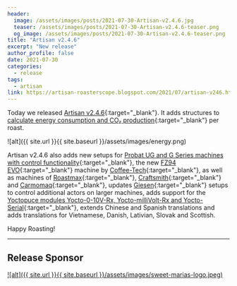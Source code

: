 ```yaml
---
header:
  image: /assets/images/posts/2021-07-30-Artisan-v2.4.6.jpg
  teaser: /assets/images/posts/2021-07-30-Artisan-v2.4.6-teaser.png
  og_image: /assets/images/posts/2021-07-30-Artisan-v2.4.6-teaser.png
title: "Artisan v2.4.6"
excerpt: "New release"
author_profile: false
date: 2021-07-30
categories:
  - release
tags: 
  - artisan
link: https://artisan-roasterscope.blogspot.com/2021/07/artisan-v246.html
---
```


Today we released [Artisan v2.4.6](https://artisan-roasterscope.blogspot.com/2021/07/artisan-v246.html){:target="_blank"}. It adds structures to [calculate energy consumption and CO₂ production](https://artisan-roasterscope.blogspot.com/2021/07/tracking-energy-consumption-co2.html){:target="_blank"} per roast.

![alt]({{ site.url }}{{ site.baseurl }}/assets/images/energy.png)

Artisan v2.4.6 also adds new setups for [Probat UG and G Series machines with control functionality](https://artisan-scope.org/machines/kirsch/){:target="_blank"}, the new [FZ94 EVO](https://www.coffee-tech.com/products/shop-roasters/fz94-evo/){:target="_blank"} machine by [Coffee-Tech](https://artisan-scope.org/machines/coffeetech/){:target="_blank"}, as well as machines of [Roastmax](https://artisan-scope.org/machines/roastmax/){:target="_blank"}, [Craftsmith](https://artisan-scope.org/machines/craftsmith/){:target="_blank"} and [Carmomaq](https://artisan-scope.org/machines/roastmax/){:target="_blank"}, updates [Giesen](https://artisan-scope.org/machines/giesen/){:target="_blank"} setups to control additional actors on larger machines, adds support for the [Yoctopuce modules Yocto-0-10V-Rx, Yocto-milliVolt-Rx and Yocto-Serial](https://artisan-scope.org/devices/yoctopuce/){:target="_blank"}, extends Chinese and Spanish translations and adds translations for Vietnamese, Danish, Lativian, Slovak and Scottish.

Happy Roasting!

---
## Release Sponsor

<a target="_blank" href="https://www.sweetmarias.com/">
![alt]({{ site.url }}{{ site.baseurl }}/assets/images/sweet-marias-logo.jpeg)</a>
